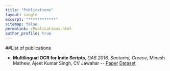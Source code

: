 ```yaml
---
title: "Publications"
layout: single
excerpt: "************"
sitemap: false
permalink: /Publications.html
author_profile: true
---
```

##List of publications
- **Multilingual OCR for Indic Scripts**, *DAS 2016, Santorini, Greece*, Minesh Mathew, Ajeet Kumar Singh, CV Jawahar
-- [Paper][1]  [Dataset][2]

[1]: https://cvit.iiit.ac.in/images/ConferencePapers/2016/MultiLingualOCRforIndicScripts.pdf
[2]: http://ocr.iiit.ac.in/Hindi100.html
